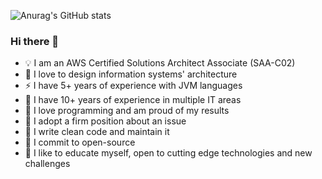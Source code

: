 ![Anurag's GitHub stats](https://github-readme-stats.vercel.app/api?username=maslick&show_icons=true&theme=radical)
### Hi there 👋

- 💡 I am an AWS Certified Solutions Architect Associate (SAA-C02)
- 🌱 I love to design information systems' architecture
- ⚡ I have 5+ years of experience with JVM languages
- 🚀 I have 10+ years of experience in multiple IT areas
- 💬 I love programming and am proud of my results
- 🤔 I adopt a firm position about an issue
- 🍭 I write clean code and maintain it
- 👯 I commit to open-source
- 🔭 I like to educate myself, open to cutting edge technologies and new challenges


